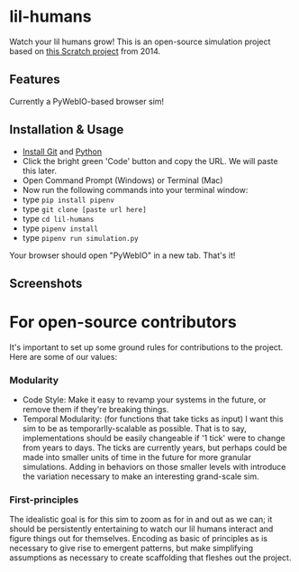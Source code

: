 # lil-humans
Watch your lil humans grow! This is an open-source simulation project based on [this Scratch project](https://scratch.mit.edu/projects/25031437/) from 2014.

## Features
Currently a PyWebIO-based browser sim!
## Installation & Usage
* [Install Git](https://git-scm.com/downloads) and [Python](https://www.python.org/downloads/)
* Click the bright green 'Code' button and copy the URL. We will paste this later.
* Open Command Prompt (Windows) or Terminal (Mac)
* Now run the following commands into your terminal window:
* type `pip install pipenv`
* type `git clone [paste url here]`
* type `cd lil-humans`
* type `pipenv install`
* type `pipenv run simulation.py`

Your browser should open "PyWebIO" in a new tab. That's it!
## Screenshots


# For open-source contributors
It's important to set up some ground rules for contributions to the project. Here are some of our values:
### Modularity
* Code Style: Make it easy to revamp your systems in the future, or remove them if they're breaking things. 
* Temporal Modularity: (for functions that take ticks as input) I want this sim to be as temporarlly-scalable as possible. That is to say, implementations should be easily changeable if '1 tick' were to change from years to days. The ticks are currently years, but perhaps could be made into smaller units of time in the future for more granular simulations. Adding in behaviors on those smaller levels with introduce the variation necessary to make an interesting grand-scale sim.
### First-principles
The idealistic goal is for this sim to zoom as for in and out as we can; it should be persistently entertaining to watch our lil humans interact and figure things out for themselves. Encoding as basic of principles as is necessary to give rise to emergent patterns, but make simplifying assumptions as necessary to create scaffolding that fleshes out the project.

